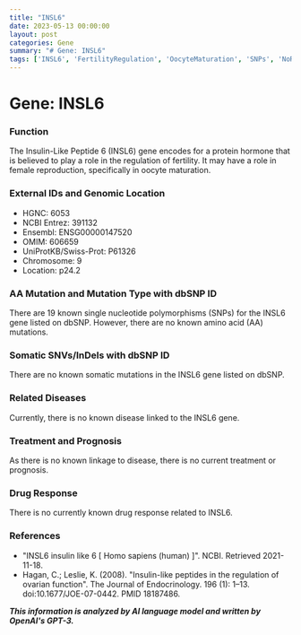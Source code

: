 ```yaml
---
title: "INSL6"
date: 2023-05-13 00:00:00
layout: post
categories: Gene
summary: "# Gene: INSL6"
tags: ['INSL6', 'FertilityRegulation', 'OocyteMaturation', 'SNPs', 'NoRelatedDiseases', 'NoTreatment', 'NoDrugResponse', 'Endocrinology']
---
```


# Gene: INSL6

### Function
The Insulin-Like Peptide 6 (INSL6) gene encodes for a protein hormone that is believed to play a role in the regulation of fertility. It may have a role in female reproduction, specifically in oocyte maturation.

### External IDs and Genomic Location
- HGNC: 6053
- NCBI Entrez: 391132
- Ensembl: ENSG00000147520
- OMIM: 606659
- UniProtKB/Swiss-Prot: P61326
- Chromosome: 9
- Location: p24.2

### AA Mutation and Mutation Type with dbSNP ID
There are 19 known single nucleotide polymorphisms (SNPs) for the INSL6 gene listed on dbSNP. However, there are no known amino acid (AA) mutations.

### Somatic SNVs/InDels with dbSNP ID 
There are no known somatic mutations in the INSL6 gene listed on dbSNP.

### Related Diseases
Currently, there is no known disease linked to the INSL6 gene.

### Treatment and Prognosis
As there is no known linkage to disease, there is no current treatment or prognosis.

### Drug Response
There is no currently known drug response related to INSL6.

### References
- "INSL6 insulin like 6 [ Homo sapiens (human) ]". NCBI. Retrieved 2021-11-18.
- Hagan, C.; Leslie, K. (2008). "Insulin-like peptides in the regulation of ovarian function". The Journal of Endocrinology. 196 (1): 1–13. doi:10.1677/JOE-07-0442. PMID 18187486.

**_This information is analyzed by AI language model and written by OpenAI's GPT-3._**